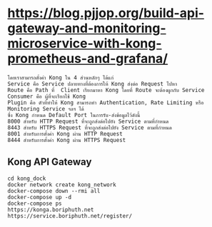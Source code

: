 # https://blog.pjjop.org/build-api-gateway-and-monitoring-microservice-with-kong-prometheus-and-grafana/
```
โดยเราสามารถตั้งค่า Kong ใน 4 ส่วนหลักๆ ได้แก่
Service คือ Service ปลายทางที่ต้องการให้ Kong ส่งต่อ Request ไปหา
Route คือ Path ที่  Client เรียกมาหา Kong โดยที่ Route จะต้องผูกกับ Service
Consumer คือ ผู้ที่จะเรียกใช้ Kong
Plugin คือ ตัวที่ทำให้ Kong สามารถทำ Authentication, Rate Limiting หรือ Monitoring Service ฯลฯ ได้
ซึ่ง Kong กำหนด Default Port ในการรับ-ส่งข้อมูลไว้ดังนี้
8000 สำหรับ HTTP Request ที่จะถูกส่งต่อไปยัง Service ตามที่กำหนด
8443 สำหรับ HTTPS Request ที่จะถูกส่งต่อไปยัง Service ตามที่กำหนด
8001 สำหรับการตั้งค่า Kong ผ่าน HTTP Request
8444 สำหรับการตั้งค่า Kong ผ่าน HTTPS Request
```

## Kong API Gateway
```
cd kong_dock
docker network create kong_network
docker-compose down --rmi all
docker-compose up -d
docker-compose ps
https://konga.boriphuth.net
https://service.boriphuth.net/register/
```

